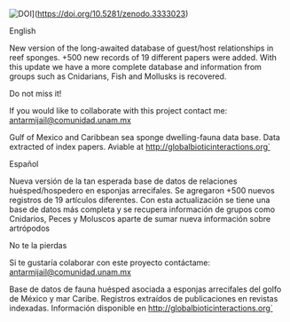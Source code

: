 ![DOI](https://zenodo.org/badge/DOI/10.5281/zenodo.3967747.svg)](https://doi.org/10.5281/zenodo.3333023)


English

New version of the long-awaited database of guest/host relationships in reef sponges. +500 new records of 19 different papers were added. With this update we have a more complete database and information from groups such as Cnidarians, Fish and Mollusks is recovered.

Do not miss it!

If you would like to collaborate with this project contact me: antarmijail@comunidad.unam.mx

Gulf of Mexico and Caribbean sea sponge dwelling-fauna data base. Data extracted of index papers. Aviable at http://globalbioticinteractions.org`

Español

Nueva versión de la tan esperada base de datos de relaciones huésped/hospedero en esponjas arrecifales. Se agregaron +500 nuevos registros de 19 artículos diferentes. Con esta actualización se tiene una base de datos más completa y se recupera información de grupos como Cnidarios, Peces y Moluscos aparte de sumar nueva información sobre artrópodos

No te la pierdas

Si te gustaría colaborar con este proyecto contáctame: antarmijail@comunidad.unam.mx 

Base de datos de fauna huésped asociada a esponjas arrecifales del golfo de México y mar Caribe. Registros extraídos de publicaciones en revistas indexadas. Información disponible en http://globalbioticinteractions.org`
